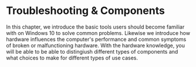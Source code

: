 # Troubleshooting & Components

In this chapter, we introduce the basic tools users should become familiar with on Windows 10 to solve common problems. Likewise we introduce how hardware influences the computer's performance and common symptoms of broken or malfunctioning hardware. With the hardware knowledge, you will be able to be able to distingiush different types of components and what choices to make for different types of use cases.